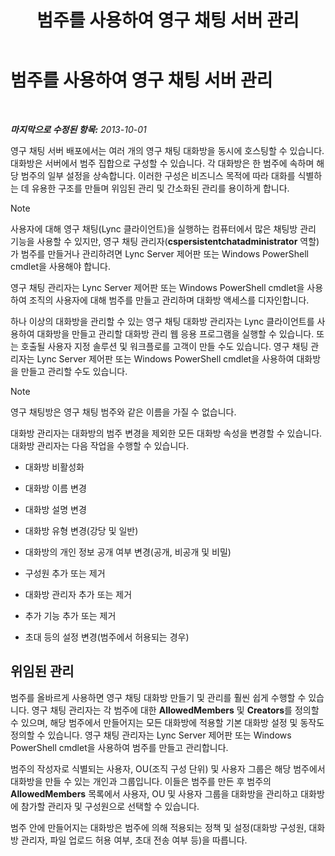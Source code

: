 ﻿---
title: 범주를 사용하여 영구 채팅 서버 관리
TOCTitle: 범주를 사용하여 영구 채팅 서버 관리
ms:assetid: dfcb3ad1-da90-467e-b08c-f4e68673b7b5
ms:mtpsurl: https://technet.microsoft.com/ko-kr/library/Gg398988(v=OCS.15)
ms:contentKeyID: 49305277
ms.date: 08/24/2015
mtps_version: v=OCS.15
ms.translationtype: HT
---

# 범주를 사용하여 영구 채팅 서버 관리

 

_**마지막으로 수정된 항목:** 2013-10-01_

영구 채팅 서버 배포에서는 여러 개의 영구 채팅 대화방을 동시에 호스팅할 수 있습니다. 대화방은 서버에서 범주 집합으로 구성할 수 있습니다. 각 대화방은 한 범주에 속하며 해당 범주의 일부 설정을 상속합니다. 이러한 구성은 비즈니스 목적에 따라 대화를 식별하는 데 유용한 구조를 만들며 위임된 관리 및 간소화된 관리를 용이하게 합니다.


> [!NOTE]
> 사용자에 대해 영구 채팅(Lync 클라이언트)을 실행하는 컴퓨터에서 많은 채팅방 관리 기능을 사용할 수 있지만, 영구 채팅 관리자(<STRONG>cspersistentchatadministrator</STRONG> 역할)가 범주를 만들거나 관리하려면 Lync Server 제어판 또는 Windows PowerShell cmdlet을 사용해야 합니다.



영구 채팅 관리자는 Lync Server 제어판 또는 Windows PowerShell cmdlet을 사용하여 조직의 사용자에 대해 범주를 만들고 관리하며 대화방 액세스를 디자인합니다.

하나 이상의 대화방을 관리할 수 있는 영구 채팅 대화방 관리자는 Lync 클라이언트를 사용하여 대화방을 만들고 관리할 대화방 관리 웹 응용 프로그램을 실행할 수 있습니다. 또는 호출될 사용자 지정 솔루션 및 워크플로를 고객이 만들 수도 있습니다. 영구 채팅 관리자는 Lync Server 제어판 또는 Windows PowerShell cmdlet을 사용하여 대화방을 만들고 관리할 수도 있습니다.


> [!NOTE]
> 영구 채팅방은 영구 채팅 범주와 같은 이름을 가질 수 없습니다.



대화방 관리자는 대화방의 범주 변경을 제외한 모든 대화방 속성을 변경할 수 있습니다. 대화방 관리자는 다음 작업을 수행할 수 있습니다.

  - 대화방 비활성화

  - 대화방 이름 변경

  - 대화방 설명 변경

  - 대화방 유형 변경(강당 및 일반)

  - 대화방의 개인 정보 공개 여부 변경(공개, 비공개 및 비밀)

  - 구성원 추가 또는 제거

  - 대화방 관리자 추가 또는 제거

  - 추가 기능 추가 또는 제거

  - 초대 등의 설정 변경(범주에서 허용되는 경우)

## 위임된 관리

범주를 올바르게 사용하면 영구 채팅 대화방 만들기 및 관리를 훨씬 쉽게 수행할 수 있습니다. 영구 채팅 관리자는 각 범주에 대한 **AllowedMembers** 및 **Creators**를 정의할 수 있으며, 해당 범주에서 만들어지는 모든 대화방에 적용할 기본 대화방 설정 및 동작도 정의할 수 있습니다. 영구 채팅 관리자는 Lync Server 제어판 또는 Windows PowerShell cmdlet을 사용하여 범주를 만들고 관리합니다.

범주의 작성자로 식별되는 사용자, OU(조직 구성 단위) 및 사용자 그룹은 해당 범주에서 대화방을 만들 수 있는 개인과 그룹입니다. 이들은 범주를 만든 후 범주의 **AllowedMembers** 목록에서 사용자, OU 및 사용자 그룹을 대화방을 관리하고 대화방에 참가할 관리자 및 구성원으로 선택할 수 있습니다.

범주 안에 만들어지는 대화방은 범주에 의해 적용되는 정책 및 설정(대화방 구성원, 대화방 관리자, 파일 업로드 허용 여부, 초대 전송 여부 등)을 따릅니다.

